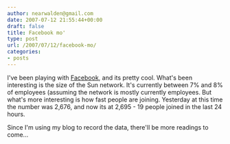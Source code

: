 ```yaml
---
author: nearwalden@gmail.com
date: 2007-07-12 21:55:44+00:00
draft: false
title: Facebook mo'
type: post
url: /2007/07/12/facebook-mo/
categories:
- posts
---
```


I've been playing with [Facebook](http://www.facebook.com/), and its pretty cool.  What's been interesting is the size of the Sun network.  It's currently between 7% and 8% of employees (assuming the network is mostly currently employees.   But what's more interesting is how fast people are joining.  Yesterday at this time the number was 2,676, and now its at 2,695 - 19 people joined in the last 24 hours.





Since I'm using my blog to record the data, there'll be more readings to come...



